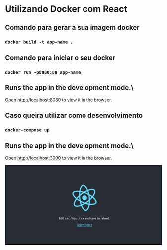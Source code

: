 # Utilizando Docker com React

## Comando para gerar a sua imagem docker

### `docker build -t app-name .`

## Comando para iniciar o seu docker

### `docker run -p8080:80 app-name`

## Runs the app in the development mode.\

Open [http://localhost:8080](http://localhost:8080) to view it in the browser.

## Caso queira utilizar como desenvolvimento

### `docker-compose up`

## Runs the app in the development mode.\

Open [http://localhost:3000](http://localhost:3000) to view it in the browser.

![My Remote Image](https://github.com/frf/images-apps/raw/253076390c8f92c8edd936901104429df8b4f934/docker-react/react.png)
